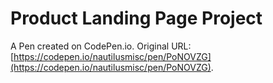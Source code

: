 # Product Landing Page Project

A Pen created on CodePen.io. Original URL: [https://codepen.io/nautilusmisc/pen/PoNOVZG](https://codepen.io/nautilusmisc/pen/PoNOVZG).


